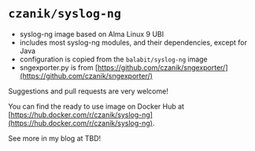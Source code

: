 # `czanik/syslog-ng`
 * syslog-ng image based on Alma Linux 9 UBI
 * includes most syslog-ng modules, and their dependencies, except for Java
 * configuration is copied from the ```balabit/syslog-ng``` image
 * sngexporter.py is from [https://github.com/czanik/sngexporter/](https://github.com/czanik/sngexporter/)

Suggestions and pull requests are very welcome!

You can find the ready to use image on Docker Hub at [https://hub.docker.com/r/czanik/syslog-ng](https://hub.docker.com/r/czanik/syslog-ng).

See more in my blog at TBD!


